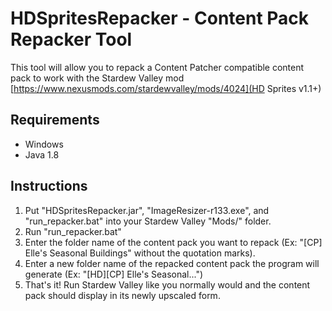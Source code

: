 # HDSpritesRepacker - Content Pack Repacker Tool

This tool will allow you to repack a Content Patcher compatible content pack to work with the Stardew Valley mod [https://www.nexusmods.com/stardewvalley/mods/4024](HD Sprites v1.1+)

## Requirements
* Windows
* Java 1.8

## Instructions
1. Put "HDSpritesRepacker.jar", "ImageResizer-r133.exe", and "run_repacker.bat" into your Stardew Valley "Mods/" folder.
2. Run "run_repacker.bat"
3. Enter the folder name of the content pack you want to repack (Ex: "[CP] Elle's Seasonal Buildings" without the quotation marks).
4. Enter a new folder name of the repacked content pack the program will generate (Ex: "[HD][CP] Elle's Seasonal...")
5. That's it! Run Stardew Valley like you normally would and the content pack should display in its newly upscaled form.